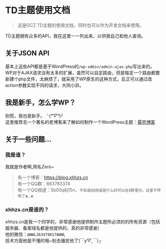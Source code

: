 # TD主题使用文档

> 这是GCZ TD主题的使用文档，同时也可以作为开发文档来使用。

TD主题拥有众多的API，我在这里一一列出来，以供我自己和他人查询。  

## 关于JSON API

基本上这些API都是基于WordPress的`/wp-admin/admin-ajax.php`写出来的。  
WP对于AJAX请求没有太多的扩展，虽然可以自定路由，但是每定一个路由都要新建个php文件，太麻烦了，就采用了WP原生的这种方式，反正可以通过改action参数实现不同的请求，大同小异。

## 我是新手，怎么学WP？

别慌，我也是新手。╰(*°▽°*)╯  
这里推荐去一个著名的老博客来了解如何制作一个WordPress主题：[露兜博客](https://www.ludou.org/create-wordpress-themes-prepare.html)

## 关于一些问题...

### 我是谁？
我就是作者啊,网名Zero~  
> 有一个博客：https://blog.xhhzs.cn  
> 有一个QQ群：663783374  
> 有一个QQ频道：5b00q8j15n，`不知道QQ频道是什么的可以在Q群里问，这里不啰嗦了◑﹏◐`

### xhhzs.cn是谁的？
xhhzs.cn是我一个同学的，非常感谢他提供制作主题所必须的的所有资源（包括服务器、备案域名都是他提供的，真的非常感谢）  
他的微信：`@WWL2634798178WWL`  
技术方面他是不懂的哦~别去骚扰他了(￣y▽,￣)╭ 